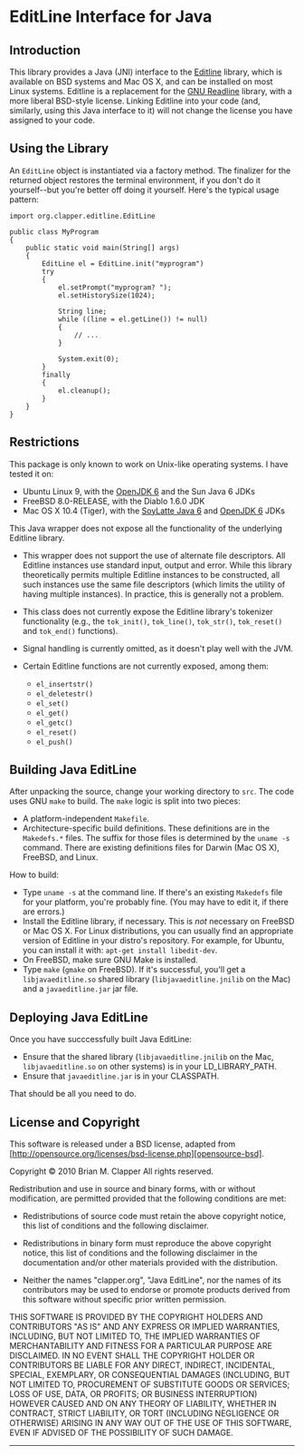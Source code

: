 EditLine Interface for Java
===========================

## Introduction

This library provides a Java (JNI) interface to the [Editline][editline]
library, which is available on BSD systems and Mac OS X, and can be
installed on most Linux systems. Editline is a replacement for the [GNU
Readline][readline] library, with a more liberal BSD-style license. Linking
Editline into your code (and, similarly, using this Java interface to it)
will not change the license you have assigned to your code.

[readline]: http://tiswww.case.edu/php/chet/readline/rltop.html
[editline]: http://www.thrysoee.dk/editline/

## Using the Library

An `EditLine` object is instantiated via a factory method. The finalizer
for the returned object restores the terminal environment, if you don't do
it yourself--but you're better off doing it yourself. Here's the typical
usage pattern:

    import org.clapper.editline.EditLine

    public class MyProgram
    {
        public static void main(String[] args)
        {
            EditLine el = EditLine.init("myprogram")
            try
            {
                el.setPrompt("myprogram? ");
                el.setHistorySize(1024);

                String line;
                while ((line = el.getLine()) != null)
                {
                    // ...
                }

                System.exit(0);
            }
            finally
            {
                el.cleanup();
            }
        }
    }
        
            
## Restrictions

This package is only known to work on Unix-like operating systems. I have
tested it on:

- Ubuntu Linux 9, with the [OpenJDK 6][openjdk] and the Sun Java 6 JDKs
- FreeBSD 8.0-RELEASE, with the Diablo 1.6.0 JDK
- Mac OS X 10.4 (Tiger), with the [SoyLatte Java 6][soylatte] and
  [OpenJDK 6][openjdk] JDKs

[soylatte]: http://landonf.bikemonkey.org/static/soylatte/
[openjdk]: http://www.openjdk.org/

This Java wrapper does not expose all the functionality of the underlying
Editline library.

* This wrapper does not support the use of alternate file descriptors. All
  Editline instances use standard input, output and error. While this
  library theoretically permits multiple Editline instances to be
  constructed, all such instances use the same file descriptors (which
  limits the utility of having multiple instances). In practice, this is
  generally not a problem.

* This class does not currently expose the Editline library's tokenizer
  functionality (e.g., the `tok_init()`, `tok_line()`, `tok_str()`,
  `tok_reset()` and `tok_end()` functions).

* Signal handling is currently omitted, as it doesn't play well with the JVM.

* Certain Editline functions are not currently exposed, among them:

  - `el_insertstr()`
  - `el_deletestr()`
  - `el_set()`
  - `el_get()`
  - `el_getc()`
  - `el_reset()`
  - `el_push()`

## Building Java EditLine

After unpacking the source, change your working directory to `src`. The
code uses GNU `make` to build. The `make` logic is split into two pieces:

* A platform-independent `Makefile`.
* Architecture-specific build definitions. These definitions are in the
  `Makedefs.*` files. The suffix for those files is determined by the
  `uname -s` command. There are existing definitions files for Darwin
  (Mac OS X), FreeBSD, and Linux.

How to build:

* Type `uname -s` at the command line. If there's an existing `Makedefs` file
  for your platform, you're probably fine. (You may have to edit it, if there
  are errors.)
* Install the Editline library, if necessary. This is *not* necessary on
  FreeBSD or Mac OS X. For Linux distributions, you can usually find an
  appropriate version of Editline in your distro's repository. For example,
  for Ubuntu, you can install it with: `apt-get install libedit-dev`.
* On FreeBSD, make sure GNU Make is installed.
* Type `make` (`gmake` on FreeBSD). If it's successful, you'll get a
  `libjavaeditline.so` shared library (`libjavaeditline.jnilib` on the Mac)
  and a `javaeditline.jar` jar file.

## Deploying Java EditLine

Once you have succcessfully built Java EditLine:

- Ensure that the shared library (`libjavaeditline.jnilib` on the Mac,
  `libjavaeditline.so` on other systems) is in your LD_LIBRARY_PATH.
- Ensure that `javaeditline.jar` is in your CLASSPATH.

That should be all you need to do.

## License and Copyright

This software is released under a BSD license, adapted from
[http://opensource.org/licenses/bsd-license.php][opensource-bsd].

[opensource-bsd]: http://opensource.org/licenses/bsd-license.php

Copyright &copy; 2010 Brian M. Clapper
All rights reserved.

Redistribution and use in source and binary forms, with or without
modification, are permitted provided that the following conditions are met:

* Redistributions of source code must retain the above copyright notice,
  this list of conditions and the following disclaimer.

* Redistributions in binary form must reproduce the above copyright notice,
  this list of conditions and the following disclaimer in the documentation
  and/or other materials provided with the distribution.

* Neither the names "clapper.org", "Java EditLine", nor the names of its
  contributors may be used to endorse or promote products derived from this
  software without specific prior written permission.

THIS SOFTWARE IS PROVIDED BY THE COPYRIGHT HOLDERS AND CONTRIBUTORS "AS IS"
AND ANY EXPRESS OR IMPLIED WARRANTIES, INCLUDING, BUT NOT LIMITED TO, THE
IMPLIED WARRANTIES OF MERCHANTABILITY AND FITNESS FOR A PARTICULAR PURPOSE
ARE DISCLAIMED. IN NO EVENT SHALL THE COPYRIGHT HOLDER OR CONTRIBUTORS BE
LIABLE FOR ANY DIRECT, INDIRECT, INCIDENTAL, SPECIAL, EXEMPLARY, OR
CONSEQUENTIAL DAMAGES (INCLUDING, BUT NOT LIMITED TO, PROCUREMENT OF
SUBSTITUTE GOODS OR SERVICES; LOSS OF USE, DATA, OR PROFITS; OR BUSINESS
INTERRUPTION) HOWEVER CAUSED AND ON ANY THEORY OF LIABILITY, WHETHER IN
CONTRACT, STRICT LIABILITY, OR TORT (INCLUDING NEGLIGENCE OR OTHERWISE)
ARISING IN ANY WAY OUT OF THE USE OF THIS SOFTWARE, EVEN IF ADVISED OF THE
POSSIBILITY OF SUCH DAMAGE.

---

